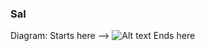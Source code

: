 ### Sal
Diagram:
Starts here -->
![Alt text](http://www.plantuml.com/plantuml/proxy?https://raw.githubusercontent.com/rvk-utd/ding2/feature/class-diagram/docs/diagrams/sal.plantuml "some title")
Ends here

